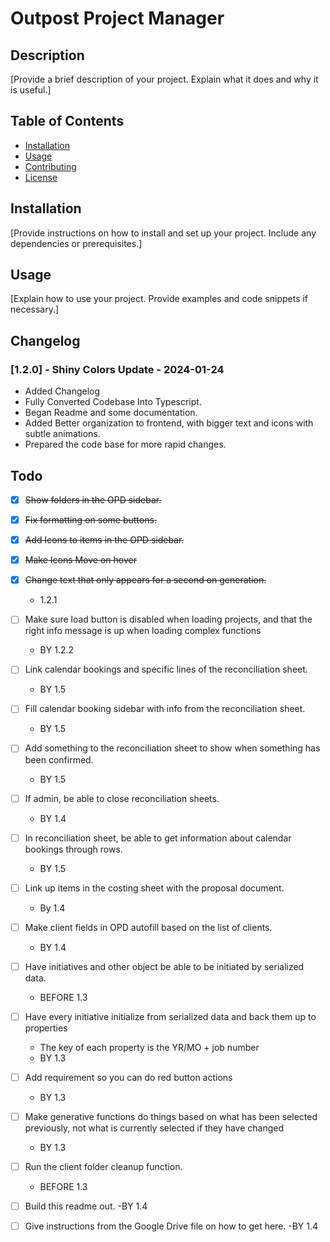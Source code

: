 # Outpost Project Manager

## Description
[Provide a brief description of your project. Explain what it does and why it is useful.]

## Table of Contents
- [Installation](#installation)
- [Usage](#usage)
- [Contributing](#contributing)
- [License](#license)

## Installation
[Provide instructions on how to install and set up your project. Include any dependencies or prerequisites.]

## Usage
[Explain how to use your project. Provide examples and code snippets if necessary.]

## Changelog
### [1.2.0] - Shiny Colors Update - 2024-01-24
- Added Changelog
- Fully Converted Codebase Into Typescript.
- Began Readme and some documentation.
- Added Better organization to frontend, with bigger text and icons with subtle animations.
- Prepared the code base for more rapid changes.

## Todo
- [x] ~~Show folders in the OPD sidebar.~~
- [x] ~~Fix formatting on some buttons.~~
- [x] ~~Add Icons to items in the OPD sidebar.~~
- [x] ~~Make Icons Move on hover~~
- [x] ~~Change text that only appears for a second on generation.~~
  - 1.2.1
- [ ] Make sure load button is disabled when loading projects, and that the right info message is up when loading complex functions
  - BY 1.2.2
- [ ] Link calendar bookings and specific lines of the reconciliation sheet.
  - BY 1.5
- [ ] Fill calendar booking sidebar with info from the reconciliation sheet.
  - BY 1.5
- [ ] Add something to the reconciliation sheet to show when something has been confirmed.
  - BY 1.5
- [ ] If admin, be able to close reconciliation sheets.
  - BY 1.4
- [ ] In reconciliation sheet, be able to get information about calendar bookings through rows.
  - BY 1.5
- [ ] Link up items in the costing sheet with the proposal document.
  - By 1.4
- [ ] Make client fields in OPD autofill based on the list of clients.
  - BY 1.4
- [ ] Have initiatives and other object be able to be initiated by serialized data.
  - BEFORE 1.3
- [ ] Have every initiative initialize from serialized data and back them up to properties
  - The key of each property is the YR/MO + job number
  - BY 1.3
- [ ] Add requirement so you can do red button actions
  - BY 1.3
- [ ] Make generative functions do things based on what has been selected previously, not what is currently selected if they have changed
  - BY 1.3
- [ ] Run the client folder cleanup function.
  - BEFORE 1.3

- [ ] Build this readme out.
  -BY 1.4
- [ ] Give instructions from the Google Drive file on how to get here.
  -BY 1.4